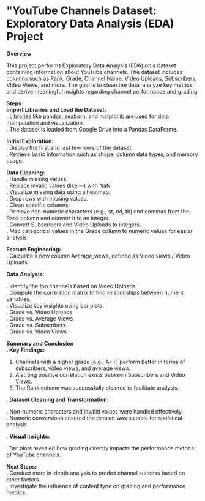 # "YouTube Channels Dataset: Exploratory Data Analysis (EDA) Project
**Overview** <br>

This project performs Exploratory Data Analysis (EDA) on a dataset containing information about YouTube channels. The dataset includes columns such as Rank, Grade, Channel Name, Video Uploads, Subscribers, Video Views, and more. The goal is to clean the data, analyze key metrics, and derive meaningful insights regarding channel performance and grading.

**Steps**<br>
**Import Libraries and Load the Dataset:** <br>
. Libraries like pandas, seaborn, and matplotlib are used for data manipulation and visualization.<br>
. The dataset is loaded from Google Drive into a Pandas DataFrame.<br>

**Initial Exploration:** <br>
. Display the first and last few rows of the dataset.<br>
. Retrieve basic information such as shape, column data types, and memory usage.<br>

**Data Cleaning:** <br>
. Handle missing values:<br>
  .  Replace invalid values (like --) with NaN.<br>
  . Visualize missing data using a heatmap.<br>
  . Drop rows with missing values.<br>
. Clean specific columns:<br>
  . Remove non-numeric characters (e.g., st, nd, th) and commas from the Rank column and convert it to an integer.<br>
  . Convert Subscribers and Video Uploads to integers.<br>
. Map categorical values in the Grade column to numeric values for easier analysis.<br>

**Feature Engineering:** <br>
. Calculate a new column Average_views, defined as Video views / Video Uploads.<br>

**Data Analysis:** <br>

. Identify the top channels based on Video Uploads.<br>
. Compute the correlation matrix to find relationships between numeric variables.<br>
. Visualize key insights using bar plots:<br>
  . Grade vs. Video Uploads<br>
  . Grade vs. Average Views<br>
  . Grade vs. Subscribers<br>
  . Grade vs. Video Views<br>

**Summary and Conclusion <br>
.  Key Findings:** <br>

1. Channels with a higher grade (e.g., A++) perform better in terms of subscribers, video views, and average views.<br>
2. A strong positive correlation exists between Subscribers and Video Views.<br>
3. The Rank column was successfully cleaned to facilitate analysis.<br>

. **Dataset Cleaning and Transformation:** <br>

. Non-numeric characters and invalid values were handled effectively.<br>
. Numeric conversions ensured the dataset was suitable for statistical analysis.<br>

. **Visual Insights:** <br>

. Bar plots revealed how grading directly impacts the performance metrics of YouTube channels.<br>

**Next Steps:** <br>
. Conduct more in-depth analysis to predict channel success based on other factors.<br>
. Investigate the influence of content type on grading and performance metrics.<br>
